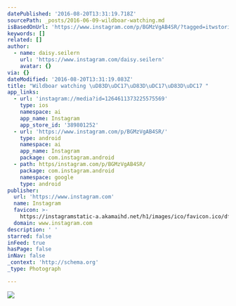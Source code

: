 ```yaml
---
datePublished: '2016-08-20T13:31:19.718Z'
sourcePath: _posts/2016-06-09-wildboar-watching.md
isBasedOnUrl: 'https://www.instagram.com/p/BGMzVgAB4SR/?tagged=itwstories'
keywords: []
related: []
author:
  - name: daisy.seilern
    url: 'https://www.instagram.com/daisy.seilern'
    avatar: {}
via: {}
dateModified: '2016-08-20T13:31:19.083Z'
title: "Wildboar watching \uD83D\uDC17\uD83D\uDC17\uD83D\uDC17 "
app_links:
  - url: 'instagram://media?id=1264611373225575569'
    type: ios
    namespace: ai
    app_name: Instagram
    app_store_id: '389801252'
  - url: 'https://www.instagram.com/p/BGMzVgAB4SR/'
    type: android
    namespace: ai
    app_name: Instagram
    package: com.instagram.android
  - path: https/instagram.com/p/BGMzVgAB4SR/
    package: com.instagram.android
    namespace: google
    type: android
publisher:
  url: 'https://www.instagram.com'
  name: Instagram
  favicon: >-
    https://instagramstatic-a.akamaihd.net/h1/images/ico/favicon.ico/dfa85bb1fd63.ico
  domain: www.instagram.com
description: ' '
starred: false
inFeed: true
hasPage: false
inNav: false
_context: 'http://schema.org'
_type: Photograph

---
```

![](https://s3-us-west-2.amazonaws.com/the-grid-img/p/fb56c043c08ad8a07996bd228b9fc87f293da38d.jpg)